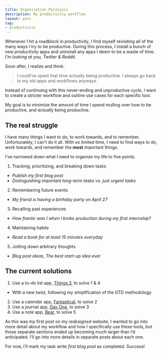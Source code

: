 ```yaml
---
title: Organization Paralysis
description: My productivity workflow
layout: post
tag:
- productivity
---
```


Whenever I hit a roadblock in productivity, I find myself revisiting all of the many ways I try to be productive. During this process, I install a bunch of new *productivity* apps and uninstall any apps I deem to be a waste of time. *I’m looking at you, Twitter & Reddit.*

Soon after, I realize and think:
> I could’ve spent that time *actually* being productive. I always go back to my old apps and workflows anyways.  

Instead of continuing with this never-ending and unproductive cycle, I want to create a stricter workflow and outline use cases for each specific tool.

My goal is to minimize the amount of time I spend mulling over how to be productive, and *actually* being productive.

## The real struggle
I have many things I want to do, to work towards, and to remember. Unfortunately, I can’t do it all. With so limited time,  I need to find ways to do, work towards, and remember the **most** important things.

I’ve narrowed down what I need to organize my life to five points.

1. Tracking, prioritizing, and breaking down tasks
  * *Publish my first blog post*
  * *Distinguishing important long-term tasks vs. just urgent tasks*
2. Remembering future events
  * *My friend is having a birthday party on April 27*
3. Recalling past experiences
  * *How frantic was I when I broke production during my first internship?*
4. Maintaining habits
  * *Read a book for at least 15 minutes everyday*
5. Jotting down arbitrary thoughts
  * *Blog post ideas*, *The best start-up idea ever*

## The current solutions
1. Use a to-do list app, [Things 3](https://culturedcode.com/things/), to solve 1 & 4
  * With a new twist, following my simplification of the GTD methodology
2. Use a calendar app, [Fantastical](https://flexibits.com/fantastical), to solve 2
3. Use a journal app, [Day One](https://dayoneapp.com), to solve 3
4. Use a note app, [Bear,](https://bear.app) to solve 5

As this was my first post on my *redesigned* website, I wanted to go into more detail about my workflow and how I specifically use these tools, but those separate sections ended up becoming much larger than I’d anticipated. I’ll go into more details in separate posts about each one.

For now, I’ll mark my task *write first blog post* as completed. Success!
